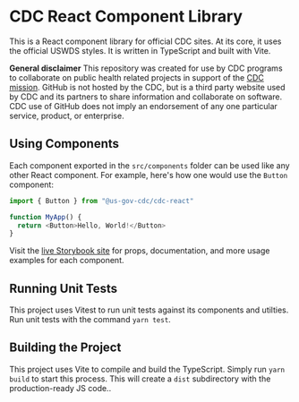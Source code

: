 # CDC React Component Library

This is a React component library for official CDC sites. At its core, it uses the official USWDS styles. It is written in TypeScript and built with Vite.

**General disclaimer** This repository was created for use by CDC programs to collaborate on public health related projects in support of the [CDC mission](https://www.cdc.gov/about/organization/mission.htm). GitHub is not hosted by the CDC, but is a third party website used by CDC and its partners to share information and collaborate on software. CDC use of GitHub does not imply an endorsement of any one particular service, product, or enterprise.

## Using Components

Each component exported in the `src/components` folder can be used like any other React component. For example, here's how one would use the `Button` component:

```TypeScript
import { Button } from "@us-gov-cdc/cdc-react"

function MyApp() {
  return <Button>Hello, World!</Button>
}
```

Visit the [live Storybook site](https://cdcgov.github.io/cdc-react/) for props, documentation, and more usage examples for each component.

## Running Unit Tests

This project uses Vitest to run unit tests against its components and utilties. Run unit tests with the command `yarn test`.

## Building the Project

This project uses Vite to compile and build the TypeScript. Simply run `yarn build` to start this process. This will create a `dist` subdirectory with the production-ready JS code..

